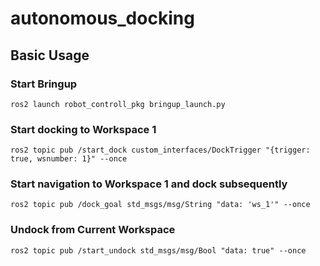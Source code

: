 # autonomous_docking

## Basic Usage
### Start Bringup
`ros2 launch robot_controll_pkg bringup_launch.py`

### Start docking to Workspace 1
`ros2 topic pub /start_dock custom_interfaces/DockTrigger "{trigger: true, wsnumber: 1}" --once`

### Start navigation to Workspace 1 and dock subsequently
`ros2 topic pub /dock_goal std_msgs/msg/String "data: 'ws_1'" --once`

### Undock from Current Workspace
`ros2 topic pub /start_undock std_msgs/msg/Bool "data: true" --once`
